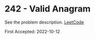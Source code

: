 # 242 - Valid Anagram

See the problem description. [LeetCode][1]

First Accepted: 2022-10-12

[1]: <https://leetcode.com/problems/valid-anagram/description> "Problem Webpage"

